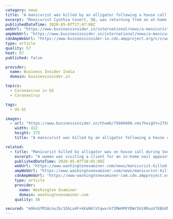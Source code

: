 ```yaml
---
category: news
title: "A manicurist was killed by an alligator following a house call during South Carolina's coronavirus lockdown"
excerpt: "Manicurist Cynthia Covert, 58, was returning from an at-home nail appointment in South Carolina when she was killed by an alligator. The client told authorities that after leaving"
publishedDateTime: 2020-05-07T17:47:00Z
webUrl: "https://www.businessinsider.in/international/news/a-manicurist-was-killed-by-an-alligator-following-a-house-call-during-south-carolinas-coronavirus-lockdown/articleshow/75609528.cms"
ampWebUrl: "https://www.businessinsider.in/international/news/a-manicurist-was-killed-by-an-alligator-following-a-house-call-during-south-carolinas-coronavirus-lockdown/amp_articleshow/75609528.cms"
cdnAmpWebUrl: "https://www-businessinsider-in.cdn.ampproject.org/c/s/www.businessinsider.in/international/news/a-manicurist-was-killed-by-an-alligator-following-a-house-call-during-south-carolinas-coronavirus-lockdown/amp_articleshow/75609528.cms"
type: article
quality: 57
heat: 67
published: false

provider:
  name: Business Insider India
  domain: businessinsider.in

topics:
  - Coronavirus in US
  - Coronavirus

tags:
  - US-SC

images:
  - url: "https://www.businessinsider.in/thumb/75609408.cms?height=275&width=412"
    width: 412
    height: 275
    title: "A manicurist was killed by an alligator following a house call during South Carolina's coronavirus lockdown"

related:
  - title: "Manicurist killed by alligator was on house call during South Carolina lockdown"
    excerpt: "A woman was visiting a client for an in-home nail appointment in South Carolina when authorities say she was killed in an alligator attack."
    publishedDateTime: 2020-05-07T18:01:00Z
    webUrl: "https://www.washingtonexaminer.com/news/manicurist-killed-by-alligator-was-on-house-call-during-south-carolina-lockdown"
    ampWebUrl: "https://www.washingtonexaminer.com/news/manicurist-killed-by-alligator-was-on-house-call-during-south-carolina-lockdown?_amp=true"
    cdnAmpWebUrl: "https://www-washingtonexaminer-com.cdn.ampproject.org/c/s/www.washingtonexaminer.com/news/manicurist-killed-by-alligator-was-on-house-call-during-south-carolina-lockdown?_amp=true"
    type: article
    provider:
      name: Washington Examiner
      domain: washingtonexaminer.com
    quality: 36

secured: "m9knGfM1AcnuJb/1GhLa4F+kKaNklVtqwxrkfIMmhMVYDWr5Ui9RuuV7EBGdNOHuFwL6r0da12qkeA9HRRoupZSsBjz8WXkTCEeFyAksjThnsSPP/6h16OMAc3mnv7ZreO2byU7eTFW9STU2W+H0As8D4NHX1L+89zvjqnGZj/aCfB/lRoByduSwo+rsFUfhXzz1TLMdoc2tS3FStv2rCocDSacruTTRkJ2kZ/RsVJBIG80mke4ML1xM1Ha8Pnh9PBFQmJw3QEHzZ8oNdgiVhS6+5GqSl+DXN7lSOwTmQX3Lt/VyLe8vS54gtdSHWX7h;RI8DXw3+IlH5E+VeY1t+Rg=="
---
```


